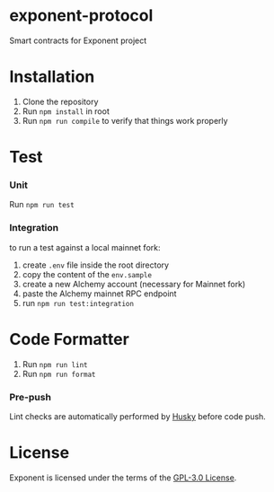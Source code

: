 # exponent-protocol

Smart contracts for Exponent project

# Installation

1. Clone the repository
2. Run `npm install` in root
3. Run `npm run compile` to verify that things work properly

# Test

### Unit

Run `npm run test`

### Integration

to run a test against a local mainnet fork:

1. create `.env` file inside the root directory
2. copy the content of the `env.sample`
3. create a new Alchemy account (necessary for Mainnet fork)
4. paste the Alchemy mainnet RPC endpoint
5. run `npm run test:integration`

# Code Formatter

1. Run `npm run lint`
2. Run `npm run format`

### Pre-push

Lint checks are automatically performed by [Husky](https://typicode.github.io/husky/#/) before code push.

# License 
Exponent is licensed under the terms of the [GPL-3.0 License](LICENSE).

 
